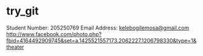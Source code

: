 try_git
=======
Student Number: 205250769
Email Address: kelebogilemosa@gmail.com
http://www.facebook.com/photo.php?fbid=4164492909745&set=a.1425521557173.2062227.1206798330&type=1&theater
